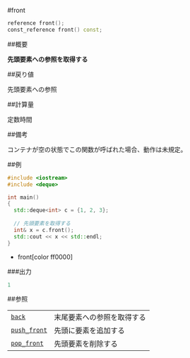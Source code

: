 #front
```cpp
reference front();
const_reference front() const;
```

##概要

<b>先頭要素への参照を取得する</b>


##戻り値

先頭要素への参照


##計算量

定数時間


##備考

コンテナが空の状態でこの関数が呼ばれた場合、動作は未規定。


##例

```cpp
#include <iostream>
#include <deque>

int main()
{
  std::deque<int> c = {1, 2, 3};
 
  // 先頭要素を取得する
  int& x = c.front();
  std::cout << x << std::endl;
}
```
* front[color ff0000]

###出力

```cpp
1
```

##参照


| | |
|---------------------------------------------------------------------------------------------------------|-----------------------------------------|
| [`back`](/reference/deque/back.md) | 末尾要素への参照を取得する |
| [`push_front`](/reference/deque/push_front.md) | 先頭に要素を追加する |
| [`pop_front`](/reference/deque/pop_front.md) | 先頭要素を削除する |


